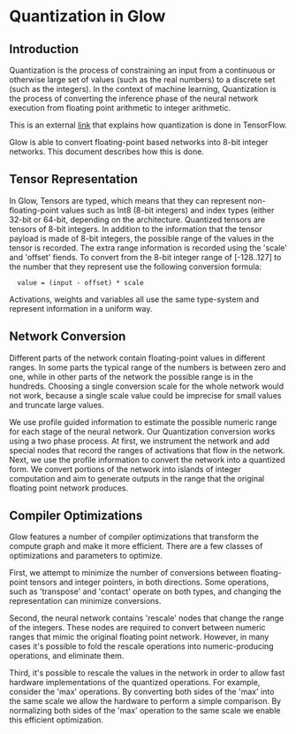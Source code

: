 
# Quantization in Glow

## Introduction

Quantization is the process of constraining an input from a continuous or
otherwise large set of values (such as the real numbers) to a discrete set
(such as the integers). In the context of machine learning, Quantization is the
process of converting the inference phase of the neural network execution from
floating point arithmetic to integer arithmetic.

This is an external [link](https://www.tensorflow.org/performance/quantization)
that explains how quantization is done in TensorFlow.

Glow is able to convert floating-point based networks into 8-bit integer
networks. This document describes how this is done.

## Tensor Representation

In Glow, Tensors are typed, which means that they can represent
non-floating-point values such as Int8 (8-bit integers) and index types (either
32-bit or 64-bit, depending on the architecture. Quantized tensors are tensors
of 8-bit integers. In addition to the information that the tensor payload is
made of 8-bit integers, the possible range of the values in the tensor is
recorded. The extra range information is recorded using the 'scale' and 'offset'
fiends.  To convert from the 8-bit integer range of [-128..127] to the number
that they represent use the following conversion formula:

  ```
    value = (input - offset) * scale
  ```

Activations, weights and variables all use the same type-system and represent
information in a uniform way.

## Network Conversion

Different parts of the network contain floating-point values in different
ranges. In some parts the typical range of the numbers is between zero and one,
while in other parts of the network the possible range is in the hundreds.
Choosing a single conversion scale for the whole network would not work, because
a single scale value could be imprecise for small values and truncate large
values.

We use profile guided information to estimate the possible numeric range for
each stage of the neural network. Our Quantization conversion works using a two
phase process. At first, we instrument the network and add special nodes that
record the ranges of activations that flow in the network.  Next, we use the
profile information to convert the network into a quantized form. We convert
portions of the network into islands of integer computation and aim to generate
outputs in the range that the original floating point network produces.

## Compiler Optimizations

Glow features a number of compiler optimizations that transform the compute
graph and make it more efficient. There are a few classes of optimizations and
parameters to optimize.

First, we attempt to minimize the number of conversions between floating-point
tensors and integer pointers, in both directions. Some operations, such as
'transpose' and 'contact' operate on both types, and changing the representation
can minimize conversions.

Second, the neural network contains 'rescale' nodes that change the range of the
integers. These nodes are required to convert between numeric ranges that mimic
the original floating point network. However, in many cases it's possible to
fold the rescale operations into numeric-producing operations, and eliminate
them.

Third, it's possible to rescale the values in the network in order to allow fast
hardware implementations of the quantized operations. For example, consider the
'max' operations.  By converting both sides of the 'max' into the same scale we
allow the hardware to perform a simple comparison. By normalizing both sides of
the 'max' operation to the same scale we enable this efficient optimization.







